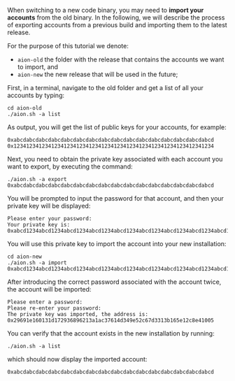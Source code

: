 When switching to a new code binary, you may need to **import your accounts** from the old binary.
In the following, we will describe the process of exporting accounts from a previous build and importing them to the latest release.

For the purpose of this tutorial we denote:
- `aion-old` the folder with the release that contains the accounts we want to import, and
- `aion-new` the new release that will be used in the future;

First, in a terminal, navigate to the old folder and get a list of all your accounts by typing:
```
cd aion-old
./aion.sh -a list
```
As output, you will get the list of public keys for your accounts, for example:
```
0xabcdabcdabcdabcdabcdabcdabcdabcdabcdabcdabcdabcdabcdabcdabcdabcd
0x1234123412341234123412341234123412341234123412341234123412341234
```

Next, you need to obtain the private key associated with each account you want to export, by executing the command:
```
./aion.sh -a export 0xabcdabcdabcdabcdabcdabcdabcdabcdabcdabcdabcdabcdabcdabcdabcdabcd
```
You will be prompted to input the password for that account, and then your private key will be displayed:
```
Please enter your password: 
Your private key is: 0xabcd1234abcd1234abcd1234abcd1234abcd1234abcd1234abcd1234abcd1234abcd1234abcd1234abcd1234abcd1234abcd1234abcd1234abcd1234abcd1234
```

You will use this private key to import the account into your new installation:
```
cd aion-new
./aion.sh -a import 0xabcd1234abcd1234abcd1234abcd1234abcd1234abcd1234abcd1234abcd1234abcd1234abcd1234abcd1234abcd1234abcd1234abcd1234abcd1234abcd1234
```

After introducing the correct password associated with the account twice, the account will be imported:
```
Please enter a password: 
Please re-enter your password: 
The private key was imported, the address is: 0x29691e160131d172936896213a1ac37614d349e52c67d3313b165e12c8e41005
```

You can verify that the account exists in the new installation by running:
```
./aion.sh -a list
```
which should now display the imported account:
```
0xabcdabcdabcdabcdabcdabcdabcdabcdabcdabcdabcdabcdabcdabcdabcdabcd
```